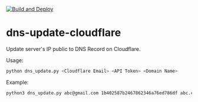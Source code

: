 [![Build and Deploy](https://github.com/longndb/dns-update-cloudflare/actions/workflows/main.yml/badge.svg)](https://github.com/longndb/dns-update-cloudflare/actions/workflows/main.yml)

# dns-update-cloudflare
Update server's IP public to DNS Record on Cloudflare.

Usage: 
```bash
python dns_update.py <Cloudflare Email> <API Token> <Domain Name>
```

Example:
```bash
python3 dns_update.py abc@gmail.com 1b402587b2467862346a76ed786df abc.com
```

